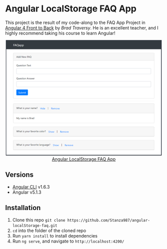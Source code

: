 # Angular LocalStorage FAQ App
This project is the result of my code-along to the FAQ App Project in [Angular 4 Front to Back](https://www.udemy.com/angular-4-front-to-back/) by *Brad Traversy*.  He is an excellent teacher, and I highly recommend taking his course to learn Angular!

<p align="center">
    <img width="500" height="370" src="./src/assets/png/homepage.png"><br>
    <a href="https://localstoragefaq.firebaseapp.com/" target="_blank">Angular LocalStorage FAQ App</a>
</p>

## Versions
* [Angular CLI](https://github.com/angular/angular-cli) v1.6.3
* Angular v5.1.3

## Installation
1. Clone this repo `git clone https://github.com/Stanza987/angular-localStorage-faq.git`
1. `cd` into the folder of the cloned repo
1. Run `yarn install` to install dependencies
1. Run `ng serve`, and navigate to `http://localhost:4200/`
